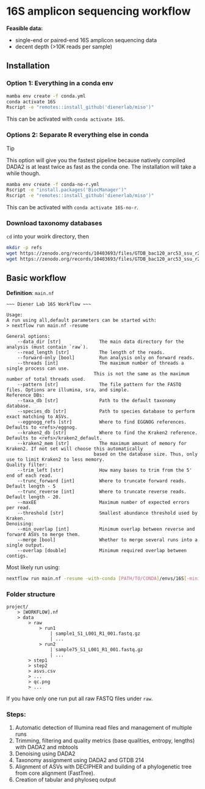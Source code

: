 # 16S amplicon sequencing workflow

**Feasible data:**

- single-end or paired-end 16S amplicon sequencing data
- decent depth (>10K reads per sample)

## Installation

### Option 1: Everything in a conda env

```bash
mamba env create -f conda.yml
conda activate 16S
Rscript -e "remotes::install_github('dienerlab/miso')"
```

This can be activated with `conda activate 16S`.

### Options 2: Separate R everything else in conda


> [!TIP]
> This option will give you the fastest pipeline because natively compiled DADA2 is
> at least twice as fast as the conda one. The installation will take a while though.

```bash
mamba env create -f conda-no-r.yml
Rscript -e "install.packages('BiocManager')"
Rscript -e "remotes::install_github('dienerlab/miso')"
```

This can be activated with `conda activate 16S-no-r`.

### Download taxonomy databases

`cd` into your woirk directory, then

```bash
mkdir -p refs
wget https://zenodo.org/records/10403693/files/GTDB_bac120_arc53_ssu_r214_genus.fa.gz?download=1 -O GTDB_bac120_arc53_ssu_r214_genus.fa.gz
wget https://zenodo.org/records/10403693/files/GTDB_bac120_arc53_ssu_r214_species.fa.gz?download=1 -O GTDB_bac120_arc53_ssu_r214_species.fa.gz
```

## Basic workflow

**Definition**: `main.nf`

```text
~~~ Diener Lab 16S Workflow ~~~

Usage:
A run using all,default parameters can be started with:
> nextflow run main.nf -resume

General options:
    --data_dir [str]              The main data directory for the analysis (must contain `raw`).
    --read_length [str]           The length of the reads.
    --forward-only [bool]         Run analysis only on forward reads.
    --threads [int]               The maximum number of threads a single process can use.
                                This is not the same as the maximum number of total threads used.
    --pattern [str]               The file pattern for the FASTQ files. Options are illumina, sra, and simple.
Reference DBs:
    --taxa_db [str]               Path to the default taxonomy database.
    --species_db [str]            Path to species database to perform exact matching to ASVs.
    --eggnogg_refs [str]          Where to find EGGNOG references. Defaults to <refs>/eggnog.
    --kraken2_db [str]            Where to find the Kraken2 reference. Defaults to <refs>/kraken2_default.
    --kraken2_mem [str]           The maximum amount of memory for Kraken2. If not set will choose this automatically
                                based on the database size. Thus, only use to limit Kraken2 to less memory.
Quality filter:
    --trim_left [str]             How many bases to trim from the 5' end of each read.
    --trunc_forward [int]         Where to truncate forward reads. Default length - 5
    --trunc_reverse [int]         Where to truncate reverse reads. Default length - 20.
    --maxEE                       Maximum number of expected errors per read.
    --threshold [str]             Smallest abundance threshold used by Kraken.
Denoising:
    --min_overlap [int]           Minimum overlap between reverse and forward ASVs to merge them.
    --merge [bool]                Whether to merge several runs into a single output.
    --overlap [double]            Minimum required overlap between contigs.
```

Most likely run using:

```bash
nextflow run main.nf -resume -with-conda [PATH/TO/CONDA]/envs/16S[-minimal]
```

### Folder structure

```
project/
    > [WORKFLOW].nf
    > data
        > raw
            > run1
                | sample1_S1_L001_R1_001.fastq.gz
                | ...
            > run2
                | sample75_S1_L001_R1_001.fastq.gz
                | ...
        > step1
        > step2
        > asvs.csv
        > ...
        > qc.png
        > ...
```

If you have only one run put all raw FASTQ files under `raw`.

### Steps:

1. Automatic detection of Illumina read files and management of multiple runs
2. Trimming, filtering and quality metrics (base qualities, entropy, lengths) with DADA2 and mbtools
3. Denoising using DADA2
4. Taxonomy assignment using DADA2 and GTDB 214
5. Alignment of ASVs with DECIPHER and building of a phylogenetic tree from core alignment (FastTree).
6. Creation of tabular and phyloseq output

